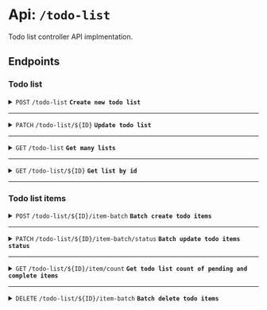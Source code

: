 # Api: `/todo-list`
Todo list controller API implmentation.
## Endpoints
### Todo list

<details>
  <summary> 
    <code>POST</code> <code>/todo-list</code> <code><b>Create new todo list</b></code> 
  </summary>

##### Body schema
> | Name            |  Type     |  Nullable |  Description                                       |
> |-----------------|-----------|-----------|----------------------------------------------------|
> | title           |  string   |  required | Todo list title.                             |
> | description     |  string   |  optional | Todo list description.                       |
###### Example cURL
```sh
curl --location 'localhost:3000/todo-list' \
--header 'Content-Type: application/json' \
--data '{
    "title": "Documentation dev test",
    "description": "Documentation description"
}'
```
###### Response
```json
{
    "todoList": {
        "createdAt": "2024-03-29T14:13:36.874Z",
        "updatedAt": "2024-03-29T14:44:45.861Z",
        "title": "Documentation dev test",
        "description": "Documentation description",
        "_id": "6606d3dda6fe938b7a64f9cf",
        "items": [],
        "__v": 0,
        "id": "6606d3dda6fe938b7a64f9cf"
    }
}
```
  </details>
</details>

----------------------------

<details>
  <summary> 
    <code>PATCH</code> <code>/todo-list/${ID}</code> <code><b>Update todo list</b></code> 
  </summary>

##### Body schema
> | Name            |  Type     |  Nullable |  Description                                       |
> |-----------------|-----------|-----------|----------------------------------------------------|
> | title           |  string   |  optional | Todo list title.                             |
> | description     |  string   |  optional | Todo list description.                       |
###### Example cURL
```sh
curl --location 'localhost:3000/todo-list' \
--header 'Content-Type: application/json' \
--data '{
    "title": "Documentation dev test",
    "description": "Documentation description"
}'
```
###### Response
```json
{
    "todoList": {
        "id": "6606d3dda6fe938b7a64f9cf"
    },
    "updated": true
}
```
  </details>
</details>

----------------------------

<details>
  <summary> 
    <code>GET</code> <code>/todo-list</code> <code><b>Get many lists</b></code> 
  </summary>

###### Example cURL
```sh
curl --location 'localhost:3000/todo-list'
```
###### Response
```json
{
  "todoLists": [
    {
      "_id": "6606d3dda6fe938b7a64f9cf",
      "createdAt": "2024-03-29T14:13:36.874Z",
      "updatedAt": "2024-03-29T14:44:45.861Z",
      "title": "Updated postman dev test",
      "description": "Updated Documentation description",
      "items": [],
      "__v": 0,
      "id": "6606d3dda6fe938b7a64f9cf"
    }
  ]
}
```
  </details>
</details>

----------------------------

<details>
  <summary> 
    <code>GET</code> <code>/todo-list/${ID}</code> <code><b>Get list by id</b></code> 
  </summary>

##### Parameters schema
> | Name            |  Type     |  Nullable |  Description                                       |
> |-----------------|-----------|-----------|----------------------------------------------------|
> | id              |  string   |  required | Todo list id                             |
###### Example cURL
```sh
curl --location 'localhost:3000/todo-list/6606d3dda6fe938b7a64f9cf'
```
###### Response
```json
{
    "todoList": {
        "_id": "6606d3dda6fe938b7a64f9cf",
        "createdAt": "2024-03-29T14:13:36.874Z",
        "updatedAt": "2024-03-29T14:44:45.861Z",
        "title": "Updated postman dev test",
        "description": "Updated Documentation description",
        "items": [],
        "__v": 0,
        "id": "6606d3dda6fe938b7a64f9cf"
    }
}
```
  </details>
</details>

--------------------------

### Todo list items

<details>
  <summary> 
    <code>POST</code> <code>/todo-list/${ID}/item-batch</code> <code><b>Batch create todo items</b></code>
  </summary>

##### Parameters schema
> | Name            |  Type     |  Nullable |  Description                                       |
> |-----------------|-----------|-----------|----------------------------------------------------|
> | id              |  string   |  required | Todo list id                             |
###### Example cURL
```sh
curl --location 'localhost:3000/todo-list/6606d3dda6fe938b7a64f9cf/item-batch' \
--header 'Content-Type: application/json' \
--data '{
    "items": [
        { "description": "Documentation item description 1" },
        { "description": "Documentation item description 2" },
        { "description": "Documentation item description 3" }
    ]
}'
```
###### Response
```json
{
    "todoList": {
        "id": "6606d3dda6fe938b7a64f9cf",
        "items": [
            {
                "_id": "6606e835d297535f905cf746",
                "description": "Documentation item description 1",
                "id": "6606e835d297535f905cf746"
            },
            {
                "_id": "6606e835d297535f905cf747",
                "description": "Documentation item description 2",
                "id": "6606e835d297535f905cf747"
            },
            {
                "_id": "6606e835d297535f905cf748",
                "description": "Documentation item description 3",
                "id": "6606e835d297535f905cf748"
            }
        ]
    }
}
```
  </details>
</details>

--------------------------

<details>
  <summary> 
    <code>PATCH</code> <code>/todo-list/${ID}/item-batch/status</code> <code><b>Batch update todo items status</b></code>
  </summary>

##### Parameters schema
> | Name            |  Type     |  Nullable |  Description                                       |
> |-----------------|-----------|-----------|----------------------------------------------------|
> | id              |  string   |  required | Todo list id                             |
###### Example cURL
```sh
curl --location --request PATCH 'localhost:3000/todo-list/6606d3dda6fe938b7a64f9cf/item-batch/status' \
--header 'Content-Type: application/json' \
--data '{
    "items": [
        { "id": "6606e835d297535f905cf746" },
        { "id": "6606e835d297535f905cf747" }
    ],
    "status": "complete"
}'
```
###### Response
```json
{
    "todoList": {
        "id": "6606d3dda6fe938b7a64f9cf",
        "itemIds": [
            "6606e835d297535f905cf746",
            "6606e835d297535f905cf747"
        ]
    },
    "updated": true
}
```
  </details>
</details>

--------------------------

<details>
  <summary> 
    <code>GET</code> <code>/todo-list/${ID}/item/count</code> <code><b>Get todo list count of pending and complete items</b></code>
  </summary>

##### Parameters schema
> | Name            |  Type     |  Nullable |  Description                                       |
> |-----------------|-----------|-----------|----------------------------------------------------|
> | id              |  string   |  required | Todo list id                             |
###### Example cURL
```sh
curl --location 'localhost:3000/todo-list/6606d3dda6fe938b7a64f9cf/item/count'
```
###### Response
```json
{
    "count": {
        "complete": 2,
        "pending": 1
    }
}
```
  </details>
</details>

--------------------------

<details>
  <summary> 
    <code>DELETE</code> <code>/todo-list/${ID}/item-batch</code> <code><b>Batch delete todo items</b></code>
  </summary>

##### Parameters schema
> | Name            |  Type     |  Nullable |  Description                                       |
> |-----------------|-----------|-----------|----------------------------------------------------|
> | id              |  string   |  required | Todo list id                             |
###### Example cURL
```sh
curl --location --request DELETE 'localhost:3000/todo-list/6606d3dda6fe938b7a64f9cf/item-batch' \
--header 'Content-Type: application/json' \
--data '{
    "items": [
        { "id": "6606e835d297535f905cf746" }
    ]
}'
```
###### Response
```json
{
    "todoList": {
        "id": "6606d3dda6fe938b7a64f9cf",
        "itemIds": [
            "6606e835d297535f905cf746"
        ]
    },
    "deleted": true
}
```
  </details>
</details>
